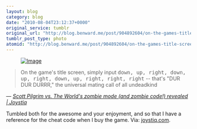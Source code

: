 ```yaml
---
layout: blog
category: blog
date: "2010-08-04T23:12:37+0000"
original_service: tumblr
original_url: "http://blog.benward.me/post/904892604/on-the-games-title-screen-simply-input-down"
tumblr_post_type: photo
atomid: "http://blog.benward.me/post/904892604/on-the-games-title-screen-simply-input-down"
---
```

<figure class="photo">
  <a href="http://www.joystiq.com/2010/08/03/scott-pilgrim-vs-the-worlds-zombie-mode-and-zombie-code-rev/"><img src="http://benward.me/res/tumblr/media/904892604/0.jpg" alt="Image"></a>
</figure>

> On the game's title screen, simply input <kbd>down, up, right, down, up, right, down, up, right, right, right</kbd> -- that's "DUR DUR DURRR," the universal mating call of all undeadkind

— <cite><a href="http://www.joystiq.com/2010/08/03/scott-pilgrim-vs-the-worlds-zombie-mode-and-zombie-code-rev/">Scott Pilgrim vs. The World's zombie mode (and zombie code!) revealed | Joystiq</a></cite>

Tumbled both for the awesome and your enjoyment, and so that I have a reference for the cheat code when I buy the game.
Via: [joystiq.com](http://www.joystiq.com/2010/08/03/scott-pilgrim-vs-the-worlds-zombie-mode-and-zombie-code-rev/).